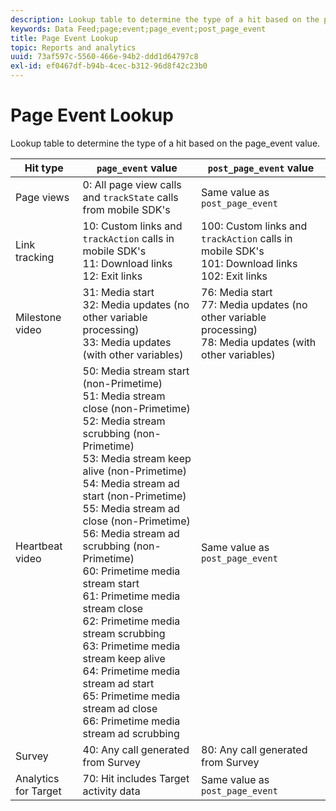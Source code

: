 ```yaml
---
description: Lookup table to determine the type of a hit based on the page_event value.
keywords: Data Feed;page;event;page_event;post_page_event
title: Page Event Lookup
topic: Reports and analytics
uuid: 73af597c-5560-466e-94b2-ddd1d64797c8
exl-id: ef0467df-b94b-4cec-b312-96d8f42c23b0
---
```

# Page Event Lookup

Lookup table to determine the type of a hit based on the page_event value.

| Hit type | `page_event` value | `post_page_event` value |
| --- | --- | --- |
| Page views | 0: All page view calls and `trackState` calls from mobile SDK's | Same value as `post_page_event` |
| Link tracking | 10: Custom links and `trackAction` calls in mobile SDK's<br>11: Download links<br>12: Exit links | 100: Custom links and `trackAction` calls in mobile SDK's<br>101: Download links<br>102: Exit links |
| Milestone video | 31: Media start<br>32: Media updates (no other variable processing)<br>33: Media updates (with other variables) | 76: Media start<br>77: Media updates (no other variable processing)<br>78: Media updates (with other variables) |
| Heartbeat video | 50: Media stream start (non-Primetime)<br>51: Media stream close (non-Primetime)<br>52: Media stream scrubbing (non-Primetime)<br>53: Media stream keep alive (non-Primetime)<br>54: Media stream ad start (non-Primetime)<br>55: Media stream ad close (non-Primetime)<br>56: Media stream ad scrubbing (non-Primetime)<br>60: Primetime media stream start<br>61: Primetime media stream close<br>62: Primetime media stream scrubbing<br>63: Primetime media stream keep alive<br>64: Primetime media stream ad start<br>65: Primetime media stream ad close<br>66: Primetime media stream ad scrubbing | Same value as `post_page_event` |
| Survey | 40: Any call generated from Survey | 80: Any call generated from Survey |
| Analytics for Target | 70: Hit includes Target activity data | Same value as `post_page_event` |

